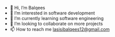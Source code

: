 - 👋 Hi, I’m Balqees
- 👀 I’m interested in software development 
- 🌱 I’m currently learning software engineering 
- 💞️ I’m looking to collaborate on more projects
- 📫 How to reach me lasisibalqees12@gmail.com 

<!---
Balqees12/Balqees12 is a ✨ special ✨ repository because its `README.md` (this file) appears on your GitHub profile.
You can click the Preview link to take a look at your changes.
--->
